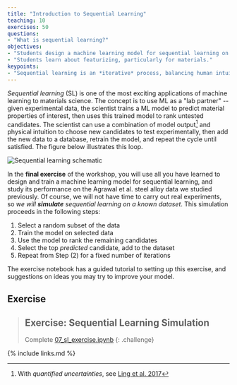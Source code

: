 ```yaml
---
title: "Introduction to Sequential Learning"
teaching: 10
exercises: 50
questions:
- "What is sequential learning?"
objectives:
- "Students design a machine learning model for sequential learning on materials science data."
- "Students learn about featurizing, particularly for materials."
keypoints:
- "Sequential learning is an *iterative* process, balancing human intuition and model predictions to select promising experimental candidates."
---
```


*Sequential learning* (SL) is one of the most exciting applications of machine
learning to materials science. The concept is to use ML as a "lab partner" --
given experimental data, the scientist trains a ML model to predict material
properties of interest, then uses this trained model to rank untested
candidates. The scientist can use a combination of model output[^1] and physical
intuition to choose new candidates to test experimentally, then add the new data
to a database, retrain the model, and repeat the cycle until satisfied. The
figure below illustrates this loop.

![Sequential learning schematic](../../fig/sequential-learning.png)

In the **final exercise** of the workshop, you will use all you have learned to
design and train a machine learning model for sequential learning, and study its
performance on the Agrawal et al. steel alloy data we studied previously. Of
course, we will not have time to carry out real experiments, so *we will
**simulate** sequential learning on a known dataset*. This simulation proceeds
in the following steps:
1. Select a random subset of the data
1. Train the model on selected data
1. Use the model to rank the remaining candidates
1. Select the top *predicted* candidate, add to the dataset
1. Repeat from Step (2) for a fixed number of iterations

The exercise notebook has a guided tutorial to setting up this exercise, and
suggestions on ideas you may try to improve your model.

## Exercise
<!-- -------------------------------------------------- -->

> ## Exercise: Sequential Learning Simulation
>
> Complete [07_sl_exercise.ipynb](../files/exercises/07_sl_exercise.ipynb)
{: .challenge}


[^1]: With *quantified uncertainties*, see [Ling et al. 2017](https://arxiv.org/pdf/1704.07423.pdf)

{% include links.md %}
